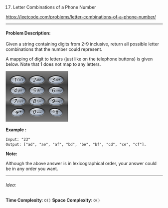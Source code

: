 17. Letter Combinations of a Phone Number

https://leetcode.com/problems/letter-combinations-of-a-phone-number/

---

#### Problem Description:

Given a string containing digits from 2-9 inclusive, return all possible letter combinations that the number could represent.

A mapping of digit to letters (just like on the telephone buttons) is given below. Note that 1 does not map to any letters.

![image](200px-Telephone-keypad2.svg.png)

**Example :**

```
Input: "23"
Output: ["ad", "ae", "af", "bd", "be", "bf", "cd", "ce", "cf"].
```

**Note:**

Although the above answer is in lexicographical order, your answer could be in any order you want.

---

###### Idea:

**Time Complexity**: `O()`
**Space Complexity**: `O()`

